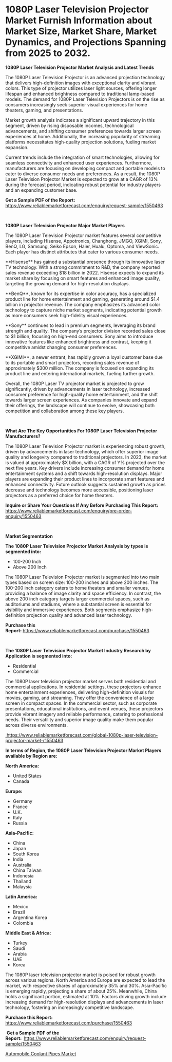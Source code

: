 <p><h1>1080P Laser Television Projector Market Furnish Information about Market Size, Market Share, Market Dynamics, and Projections Spanning from 2025 to 2032.</h1></p><p><strong>1080P Laser Television Projector Market Analysis and Latest Trends</strong></p>
<p><p>The 1080P Laser Television Projector is an advanced projection technology that delivers high-definition images with exceptional clarity and vibrant colors. This type of projector utilizes laser light sources, offering longer lifespan and enhanced brightness compared to traditional lamp-based models. The demand for 1080P Laser Television Projectors is on the rise as consumers increasingly seek superior visual experiences for home theaters, gaming, and presentations.</p><p>Market growth analysis indicates a significant upward trajectory in this segment, driven by rising disposable incomes, technological advancements, and shifting consumer preferences towards larger screen experiences at home. Additionally, the increasing popularity of streaming platforms necessitates high-quality projection solutions, fueling market expansion. </p><p>Current trends include the integration of smart technologies, allowing for seamless connectivity and enhanced user experiences. Furthermore, manufacturers are focusing on developing compact and portable models to cater to diverse consumer needs and preferences. As a result, the 1080P Laser Television Projector Market is expected to grow at a CAGR of 13% during the forecast period, indicating robust potential for industry players and an expanding customer base.</p></p>
<p><strong>Get a Sample PDF of the Report:&nbsp;</strong> <a href="https://www.reliablemarketforecast.com/enquiry/request-sample/1550463?utm_campaign=2015&utm_medium=2&utm_source=Github&utm_content=ia&utm_term=09022025&utm_id=1080p-laser-television-projector">https://www.reliablemarketforecast.com/enquiry/request-sample/1550463</a></p>
<p>&nbsp;</p>
<p><strong>1080P Laser Television Projector Major Market Players</strong></p>
<p><p>The 1080P Laser Television Projector market features several competitive players, including Hisense, Appotronics, Changhong, JMGO, XGIMI, Sony, BenQ, LG, Samsung, Seiko Epson, Haier, Hualu, Optoma, and ViewSonic. Each player has distinct attributes that cater to various consumer needs.</p><p>**Hisense** has gained a substantial presence through its innovative laser TV technology. With a strong commitment to R&D, the company reported sales revenue exceeding $18 billion in 2022. Hisense expects to expand its market share by focusing on smart features and enhanced image quality, targeting the growing demand for high-resolution displays.</p><p>**BenQ**, known for its expertise in color accuracy, has a specialized product line for home entertainment and gaming, generating around $1.4 billion in projector revenue. The company emphasizes its advanced color technology to capture niche market segments, indicating potential growth as more consumers seek high-fidelity visual experiences.</p><p>**Sony** continues to lead in premium segments, leveraging its brand strength and quality. The company’s projector division recorded sales close to $1 billion, focusing on high-end consumers. Sony aims to introduce innovative features like enhanced brightness and contrast, keeping it competitive amidst changing consumer preferences.</p><p>**XGIMI**, a newer entrant, has rapidly grown a loyal customer base due to its portable and smart projectors, recording sales revenue of approximately $300 million. The company is focused on expanding its product line and entering international markets, fueling further growth.</p><p>Overall, the 1080P Laser TV projector market is projected to grow significantly, driven by advancements in laser technology, increased consumer preference for high-quality home entertainment, and the shift towards larger screen experiences. As companies innovate and expand their offerings, the landscape will continue to evolve, showcasing both competition and collaboration among these key players.</p></p>
<p>&nbsp;</p>
<p><strong>What Are The Key Opportunities For 1080P Laser Television Projector Manufacturers?</strong></p>
<p><p>The 1080P Laser Television Projector market is experiencing robust growth, driven by advancements in laser technology, which offer superior image quality and longevity compared to traditional projectors. In 2023, the market is valued at approximately $X billion, with a CAGR of Y% projected over the next five years. Key drivers include increasing consumer demand for home entertainment systems and a shift towards high-resolution displays. Major players are expanding their product lines to incorporate smart features and enhanced connectivity. Future outlook suggests sustained growth as prices decrease and technology becomes more accessible, positioning laser projectors as a preferred choice for home theaters.</p></p>
<p><strong>Inquire or Share Your Questions If Any Before Purchasing This Report:</strong> <a href="https://www.reliablemarketforecast.com/enquiry/pre-order-enquiry/1550463?utm_campaign=2015&utm_medium=2&utm_source=Github&utm_content=ia&utm_term=09022025&utm_id=1080p-laser-television-projector">https://www.reliablemarketforecast.com/enquiry/pre-order-enquiry/1550463</a></p>
<p>&nbsp;</p>
<p><strong>Market Segmentation</strong></p>
<p><strong>The 1080P Laser Television Projector Market Analysis by types is segmented into:</strong></p>
<p><ul><li>100-200 Inch</li><li>Above 200 Inch</li></ul></p>
<p><p>The 1080P Laser Television Projector market is segmented into two main types based on screen size: 100-200 inches and above 200 inches. The 100-200 inch category caters to home theaters and smaller venues, providing a balance of image clarity and space efficiency. In contrast, the above 200 inch category targets larger commercial spaces, such as auditoriums and stadiums, where a substantial screen is essential for visibility and immersive experiences. Both segments emphasize high-definition projection quality and advanced laser technology.</p></p>
<p><strong>Purchase this Report:&nbsp;</strong><a href="https://www.reliablemarketforecast.com/purchase/1550463?utm_campaign=2015&utm_medium=2&utm_source=Github&utm_content=ia&utm_term=09022025&utm_id=1080p-laser-television-projector">https://www.reliablemarketforecast.com/purchase/1550463</a></p>
<p>&nbsp;</p>
<p><strong>The 1080P Laser Television Projector Market Industry Research by Application is segmented into:</strong></p>
<p><ul><li>Residential</li><li>Commercial</li></ul></p>
<p><p>The 1080P laser television projector market serves both residential and commercial applications. In residential settings, these projectors enhance home entertainment experiences, delivering high-definition visuals for movies, gaming, and streaming. They offer the convenience of a large screen in compact spaces. In the commercial sector, such as corporate presentations, educational institutions, and event venues, these projectors provide vibrant imagery and reliable performance, catering to professional needs. Their versatility and superior image quality make them popular across diverse environments.</p></p>
<p><a href="https://www.reliablemarketforecast.com/global-1080p-laser-television-projector-market-r1550463?utm_campaign=2015&utm_medium=2&utm_source=Github&utm_content=ia&utm_term=09022025&utm_id=1080p-laser-television-projector">&nbsp;https://www.reliablemarketforecast.com/global-1080p-laser-television-projector-market-r1550463</a></p>
<p><strong>In terms of Region, the 1080P Laser Television Projector Market Players available by Region are:</strong></p>
<p>
    <p> <strong> North America: </strong>
        <ul>
            <li>United States</li>
            <li>Canada</li>
        </ul>
        </p> 
    <p> <strong> Europe: </strong>
        <ul>
            <li>Germany</li>
            <li>France</li>
            <li>U.K.</li>
            <li>Italy</li>
            <li>Russia</li>
        </ul>
        </p> 
    <p> <strong> Asia-Pacific: </strong>
        <ul>
            <li>China</li>
            <li>Japan</li>
            <li>South Korea</li>
            <li>India</li>
            <li>Australia</li>
            <li>China Taiwan</li>
            <li>Indonesia</li>
            <li>Thailand</li>
            <li>Malaysia</li>
        </ul>
        </p> 
    <p> <strong> Latin America: </strong>
        <ul>
            <li>Mexico</li>
            <li>Brazil</li>
            <li>Argentina Korea</li>
            <li>Colombia</li>
        </ul>
        </p> 
    <p> <strong> Middle East & Africa: </strong>
        <ul>
            <li>Turkey</li>
            <li>Saudi</li>
            <li>Arabia</li>
            <li>UAE</li>
            <li>Korea</li>
        </ul>
    </p>
    </p>
<p><p>The 1080P laser television projector market is poised for robust growth across various regions. North America and Europe are expected to lead the market, with respective shares of approximately 35% and 30%. Asia-Pacific is emerging rapidly, projecting a share of about 25%. Meanwhile, China holds a significant portion, estimated at 10%. Factors driving growth include increasing demand for high-resolution displays and advancements in laser technology, fostering an increasingly competitive landscape.</p></p>
<p><strong>Purchase this Report: </strong><a href="https://www.reliablemarketforecast.com/purchase/1550463?utm_campaign=2015&utm_medium=2&utm_source=Github&utm_content=ia&utm_term=09022025&utm_id=1080p-laser-television-projector">https://www.reliablemarketforecast.com/purchase/1550463</a></p>
<p>&nbsp;<strong>Get a Sample PDF of the Report:&nbsp;&nbsp;</strong><a href="https://www.reliablemarketforecast.com/enquiry/request-sample/1550463?utm_campaign=2015&utm_medium=2&utm_source=Github&utm_content=ia&utm_term=09022025&utm_id=1080p-laser-television-projector">https://www.reliablemarketforecast.com/enquiry/request-sample/1550463</a></p>
<p><strong></strong></p>
<p><p><a href="https://github.com/santosh758595/Market-Research-Report-List-7/blob/main/automobile-coolant-pipes-market.md?utm_campaign=2015&utm_medium=2&utm_source=Github&utm_content=ia&utm_term=09022025&utm_id=1080p-laser-television-projector">Automobile Coolant Pipes Market</a></p></p>
